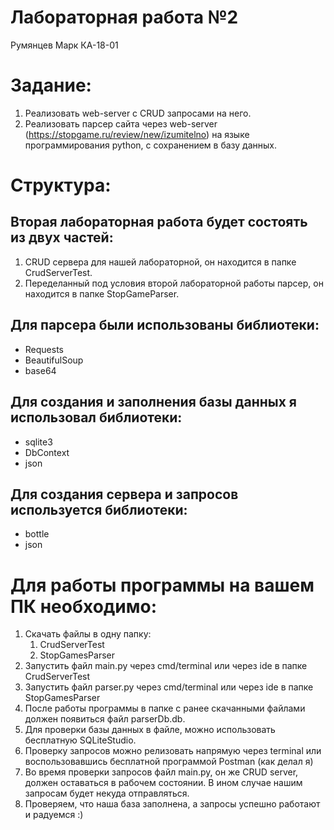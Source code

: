 # Лабораторная работа №2
Румянцев Марк КА-18-01

# Задание:
1. Реализовать web-server с CRUD запросами на него.
2. Реализовать парсер сайта через web-server (https://stopgame.ru/review/new/izumitelno) на языке программирования python, с сохранением в базу данных.

# Структура:
## Вторая лабораторная работа будет состоять из двух частей:
1. CRUD сервера для нашей лабораторной, он находится в папке CrudServerTest.
2. Переделанный под условия второй лабораторной работы парсер, он находится в папке StopGameParser.
## Для парсера были использованы библиотеки:
   - Requests
   - BeautifulSoup
   - base64
## Для создания и заполнения базы данных я использовал библиотеки:
   - sqlite3
   - DbContext
   - json
## Для создания сервера и запросов используется библиотеки:
   - bottle
   - json
# Для работы программы на вашем ПК необходимо:
   1. Скачать файлы в одну папку:
      1. CrudServerTest
      2. StopGamesParser
   2. Запустить файл main.py через cmd/terminal или через ide в папке CrudServerTest
   3. Запустить файл parser.py через cmd/terminal или через ide в папке StopGamesParser
   4. После работы программы в папке с ранее скачанными файлами должен появиться файл parserDb.db.
   5. Для проверки базы данных в файле, можно использовать бесплатную SQLiteStudio.
   6. Проверку запросов можно релизовать напрямую через terminal или воспользовавшись бесплатной программой Postman (как делал я) 
   7. Во время проверки запросов файл main.py, он же CRUD server, должен оставаться в рабочем состоянии. В ином случае нашим запросам будет некуда отправляться.
   8. Проверяем, что наша база заполнена, а запросы успешно работают и радуемся :)
